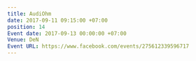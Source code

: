 ```yaml
---
title: AudiOhm
date: 2017-09-11 09:15:00 +07:00
position: 14
Event date: 2017-09-13 00:00:00 +07:00
Venue: DeN
Event URL: https://www.facebook.com/events/275612339596717
---
```



